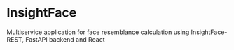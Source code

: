 # InsightFace
Multiservice application for face resemblance calculation using InsightFace-REST, FastAPI backend and React
